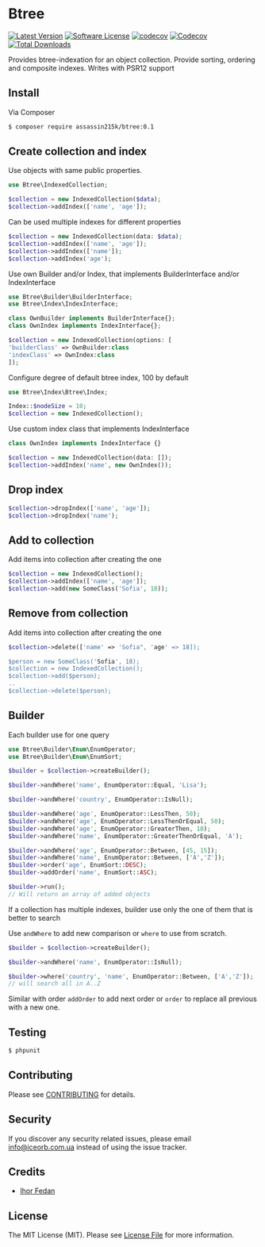 # Btree

[![Latest Version](https://img.shields.io/github/release/assassin215k/btree.svg)](https://github.com/assassin215k/btree/releases)
[![Software License](https://img.shields.io/badge/license-MIT-brightgreen.svg)](LICENSE.md)
[![codecov](https://codecov.io/gh/iceorb-com-ua/btree/branch/master/graph/badge.svg?token=WJLPALOI00&)](https://codecov.io/gh/iceorb-com-ua/btree/branch/master)
[![Codecov](https://img.shields.io/codecov/c/github/iceorb-com-ua/btree/branch/dev?label=codecov%20dev&color=lightgray)](https://codecov.io/gh/iceorb-com-ua/btree/branch/dev)
[![Total Downloads](https://img.shields.io/packagist/dt/assassin215k/btree.svg)](https://packagist.org/packages/assassin215k/btree)

Provides btree-indexation for an object collection. Provide sorting, ordering and composite indexes.
Writes with PSR12 support

## Install
Via Composer

``` bash
$ composer require assassin215k/btree:0.1
```

## Create collection and index
Use objects with same public properties.

``` php
use Btree\IndexedCollection;

$collection = new IndexedCollection($data);
$collection->addIndex(['name', 'age']);
```

Can be used multiple indexes for different properties
``` php
$collection = new IndexedCollection(data: $data);
$collection->addIndex(['name', 'age']);
$collection->addIndex(['name']);
$collection->addIndex('age');
```

Use own Builder and/or Index, that implements BuilderInterface and/or IndexInterface
``` php
use Btree\Builder\BuilderInterface;
use Btree\Index\IndexInterface;

class OwnBuilder implements BuilderInterface{};
class OwnIndex implements IndexInterface{};

$collection = new IndexedCollection(options: [
'builderClass' => OwnBuilder:class
'indexClass' => OwnIndex:class
]);
```

Configure degree of default btree index, 100 by default
``` php
use Btree\Index\Btree\Index;

Index::$nodeSize = 10;
$collection = new IndexedCollection();
```

Use custom index class that implements IndexInterface
``` php
class OwnIndex implements IndexInterface {}

$collection = new IndexedCollection(data: []);
$collection->addIndex('name', new OwnIndex());
```

## Drop index
``` php
$collection->dropIndex(['name', 'age']);
$collection->dropIndex('name');
```

## Add to collection
Add items into collection after creating the one
``` php
$collection = new IndexedCollection();
$collection->addIndex(['name', 'age']);
$collection->add(new SomeClass('Sofia', 18));
```

## Remove from collection
Add items into collection after creating the one
``` php
$collection->delete(['name' => 'Sofia", 'age' => 18]);

$person = new SomeClass('Sofia', 18);
$collection = new IndexedCollection();
$collection->add($person);
..
$collection->delete($person);
```

## Builder
Each builder use for one query
``` php
use Btree\Builder\Enum\EnumOperator;
use Btree\Builder\Enum\EnumSort;

$builder = $collection->createBuilder();

$builder->andWhere('name', EnumOperator::Equal, 'Lisa');

$builder->andWhere('country', EnumOperator::IsNull);

$builder->andWhere('age', EnumOperator::LessThen, 50);
$builder->andWhere('age', EnumOperator::LessThenOrEqual, 50);
$builder->andWhere('age', EnumOperator::GreaterThen, 10);
$builder->andWhere('name', EnumOperator::GreaterThenOrEqual, 'A');

$builder->andWhere('age', EnumOperator::Between, [45, 15]);
$builder->andWhere('name', EnumOperator::Between, ['A','Z']);
$builder->order('age', EnumSort::DESC);
$builder->addOrder('name', EnumSort::ASC);

$builder->run();
// Will return an array of added objects
```
If a collection has multiple indexes, builder use only the one of them that is better to search

Use ```andWhere``` to add new comparison or ```where``` to use from scratch.
``` php
$builder = $collection->createBuilder();

$builder->andWhere('name', EnumOperator::IsNull);

$builder->where('country', 'name', EnumOperator::Between, ['A','Z']);
// will search all in A..Z
```
Similar with order ```addOrder``` to add next order or ```order``` to replace all previous with a new one.



## Testing

``` bash
$ phpunit
```

## Contributing

Please see [CONTRIBUTING](CONTRIBUTING.md) for details.

## Security

If you discover any security related issues, please email info@iceorb.com.ua instead of using the issue tracker.

## Credits

- [Ihor Fedan](https://github.com/assassin215k)

## License

The MIT License (MIT). Please see [License File](LICENSE.md) for more information.
